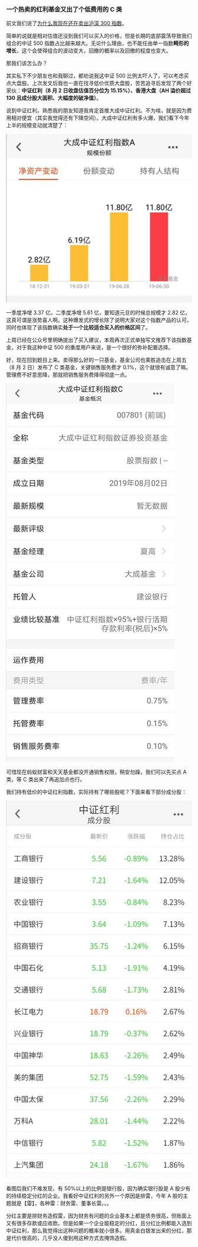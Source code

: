 ### 一个热卖的红利基金又出了个低费用的 C 类

前文我们说了[为什么我现在还在卖出沪深 300 指数](/financing/why-sell-hs300.md)。

简单的说就是相对估值还没到我们可以买入的价格，但是长期的底部震荡导致我们组合的中证 500 指数占比越来越大。无论什么理由，也不能任由单一指数**畸形的增长**，这个会使得组合的波动变大，回撤的概率以及回撤的程度也变大。

那我们该怎么办？

其实私下不少朋友也和我聊过，都劝说我这中证 500 比例太吓人了，可以考虑买点大盘股。上次发文后我也一直在找寻低价优质大盘股，苦苦追寻后发现了两个好家伙：**中证红利（8 月 2 日收盘估值百分位为 15.15%）、香港大盘（AH 溢价超过 130 且成分股大面积、大幅度的破净值）**。

说到中证红利，熟悉我的朋友知道我肯定首推大成中证红利。不为啥，就是因为费用相对便宜（其实我觉得还有下降空间）。大成中证红利有多火爆，我们看下今年上半的规模变动就清楚了：

![大成中证红利上半规模](../img/zzhl-c-plus-1.jpg)

一季度净增 3.37 亿，二季度净增 5.61 亿，要知道元旦的时候总规模才 2.82 亿，这真可谓是涨势喜人啊。这种爆发式的增长除了说明大家对这个指数产品的认可，同时也体现了该指数确实**处于一个比较适合买入的价格区间**了。

上周已经在公众号里明确提出了买入建议，本周再次正式单独写文推荐下该指数基金，对于我这种中证 500 的重度用户来说，是一个很好的弥补配置选择。

好，现在回到题目上来。卖得那么好的一只基金，基金公司也乘胜追击在上周五（8 月 2 日）发布了 C 类基金，关键销售服务费才 0.1%，这个就很有诚意了嘛。管理费不好意思降，那就把销售服务费降得彻底一点。

![大成中证红利C](../img/zzhl-c-plus-2.jpeg)

可惜现在蚂蚁财富和天天基金都没开通销售权限，稍安勿躁，我们可以先买点 A 类，等 C 类出来了再追加点也行。

我们持有低价的中证红利指数，实际持有了哪些股呢？下面来看下部分成分股：

![中证红利成分股](../img/zzhl-c-plus-3.jpeg)

看图后我们不难发现，有 50%以上的比例是银行股，因为确实银行股是 A 股少有的持续稳定分红的企业。我看好中证红利的另外一个原因是排雷，今年 A 股的主题就是【雷】，各种雷：财务雷、董事长雷。。。

分红主要是排财务造假雷，因为财务有问题的企业基本上都是债务很高，但账面上又有很多存款或应收款。但是如果一个企业能稳定的分红，且分红比例都能入选到中证红利，那么我觉得出这种问题的概率就小很多。用真金白银发出来的分红，那是代价很高的，几乎没人傻到用这种方式去掩饰造假。
